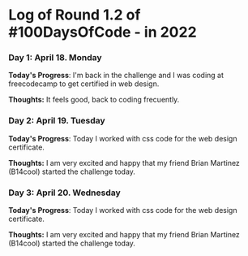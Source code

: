 # Log of Round 1.2 of #100DaysOfCode - in 2022

### Day 1: April 18. Monday

**Today's Progress**: I'm back in the challenge and I was coding at freecodecamp to get certified in web design.

**Thoughts:** It feels good, back to coding frecuently.

### Day 2: April 19. Tuesday

**Today's Progress**: Today I worked with css code for the web design certificate.

**Thoughts:** I am very excited and happy that my friend Brian Martinez (B14cool) started the challenge today.

### Day 3: April 20. Wednesday

**Today's Progress**: Today I worked with css code for the web design certificate.

**Thoughts:** I am very excited and happy that my friend Brian Martinez (B14cool) started the challenge today.
